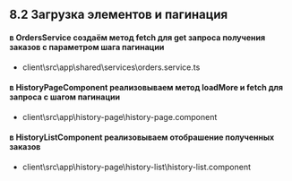 ## 8.2 Загрузка элементов и пагинация

#### в OrdersService создаём метод fetch для get запроса получения заказов с параметром шага пагинации 

- client\src\app\shared\services\orders.service.ts
#### в HistoryPageComponent реализовываем метод loadMore и fetch для запроса с шагом пагинации

- client\src\app\history-page\history-page.component
#### в HistoryListComponent реализовываем отобрашение полученных заказов

- client\src\app\history-page\history-list\history-list.component
